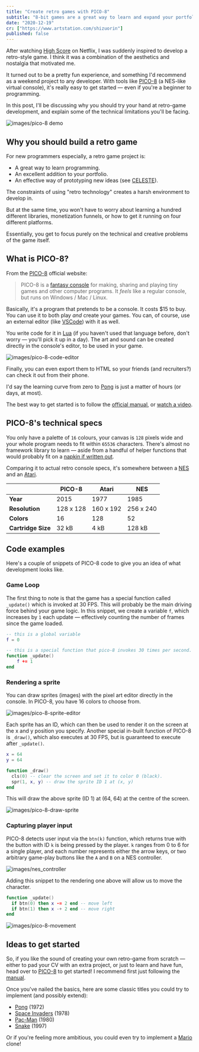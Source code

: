 ```yaml
---
title: "Create retro games with PICO-8"
subtitle: "8-bit games are a great way to learn and expand your portfolio."
date: "2020-12-19"
cr: ["https://www.artstation.com/shizuorin"]
published: false
---
```


After watching [High Score](https://www.youtube.com/watch?v=B4jopG1wX88) on Netflix, I was suddenly inspired to develop a retro-style game. I think it was a combination of the aesthetics and nostalgia that motivated me.

It turned out to be a pretty fun experience, and something I'd recommend as a weekend project to any developer. With tools like [PICO-8](https://www.lexaloffle.com/pico-8.php) (a NES-like virtual console), it's really easy to get started — even if you're a beginner to programming.

In this post, I'll be discussing why you should try your hand at retro-game development, and explain some of the technical limitations you'll be facing.

![images/pico-8 demo](/images/jelpi_demo.gif)

## Why you should build a retro game

For new programmers especially, a retro game project is:

- A great way to learn programming.
- An excellent addition to your portfolio.
- An effective way of prototyping new ideas (see [CELESTE](<https://en.wikipedia.org/wiki/Celeste_(video_game)>)).

The constraints of using "retro technology" creates a harsh environment to develop in.

But at the same time, you won't have to worry about learning a hundred different libraries, monetization funnels, or how to get it running on four different platforms.

Essentially, you get to focus purely on the technical and creative problems of the game itself.

## What is PICO-8?

From the [PICO-8](https://www.lexaloffle.com/pico-8.php) official website:

> PICO-8 is a [fantasy console](https://www.lexaloffle.com/pico-8.php?page=faq) for making, sharing and playing tiny games and other computer programs. It _feels_ like a regular console, but runs on Windows / Mac / Linux.

Basically, it's a program that pretends to be a console. It costs $15 to buy. You can use it to both play _and_ create your games. You can, of course, use an external editor (like [VSCode](https://code.visualstudio.com/)) with it as well.

You write code for it in [Lua](https://www.lua.org/) (if you haven't used that language before, don't worry — you'll pick it up in a day). The art and sound can be created directly in the console's editor, to be used in your game.

![images/pico-8-code-editor](/images/pico-8-code-editor.png)

Finally, you can even export them to HTML so your friends (and recruiters?) can check it out from their phone.

I'd say the learning curve from zero to [Pong](https://en.wikipedia.org/wiki/Pong) is just a matter of hours (or days, at most).

The best way to get started is to follow the [official manual](https://www.lexaloffle.com/pico-8.php?page=manual), or [watch a video](https://www.youtube.com/watch?v=K5RXMuH54iw).

## PICO-8's technical specs

You only have a palette of `16` colours, your canvas is `128` pixels wide and your whole program needs to fit within `65536` characters. There's almost no framework library to learn — aside from a handful of helper functions that would probably fit on a [napkin if written out](https://www.lexaloffle.com/bbs/files/16585/PICO-8_Cheat-Sheet_0-9-2.png).

Comparing it to actual retro console specs, it's somewhere between a [NES](https://en.wikipedia.org/wiki/Nintendo_Entertainment_System) and an [Atari](https://en.wikipedia.org/wiki/Atari).

|                    | PICO-8    | Atari     | NES       |
| ------------------ | --------- | --------- | --------- |
| **Year**           | 2015      | 1977      | 1985      |
| **Resolution**     | 128 x 128 | 160 x 192 | 256 x 240 |
| **Colors**         | 16        | 128       | 52        |
| **Cartridge Size** | 32 kB     | 4 kB      | 128 kB    |

## Code examples

Here's a couple of snippets of PICO-8 code to give you an idea of what development looks like.

### Game Loop

The first thing to note is that the game has a special function called `_update()` which is invoked at 30 FPS. This will probably be the main driving force behind your game logic. In this snippet, we create a variable `f`, which increases by `1` each update — effectively counting the number of frames since the game loaded.

```lua
-- this is a global variable
f = 0

-- this is a special function that pico-8 invokes 30 times per second.
function _update()
    f += 1
end
```

### Rendering a sprite

You can draw sprites (images) with the pixel art editor directly in the console. In PICO-8, you have 16 colors to choose from.

![images/pico-8-sprite-editor](/images/pico-8-sprite-editor.png)

Each sprite has an ID, which can then be used to render it on the screen at the x and y position you specify. Another special in-built function of PICO-8 is `_draw()`, which also executes at 30 FPS, but is guaranteed to execute after `_update()`.

```lua
x = 64
y = 64

function _draw()
  cls(0) -- clear the screen and set it to color 0 (black).
  spr(1, x, y) -- draw the sprite ID 1 at (x, y)
end
```

This will draw the above sprite (ID 1) at (64, 64) at the centre of the screen.

![images/pico-8-draw-sprite](/images/pico-8-draw-sprite.png)

### Capturing player input

PICO-8 detects user input via the `btn(k)` function, which returns true with the button with ID `k` is being pressed by the player. `k` ranges from 0 to 6 for a single player, and each number represents either the arrow keys, or two arbitrary game-play buttons like the `A` and `B` on a NES controller.

![images/nes_controller](/images/classic_nes_controller.jpg)

Adding this snippet to the rendering one above will allow us to move the character.

```lua
function _update()
  if btn(0) then x -= 2 end -- move left
  if btn(1) then x -+ 2 end -- move right
end
```

![images/pico-8-movement](/images/pico-8-movement.gif)

## Ideas to get started

So, if you like the sound of creating your own retro-game from scratch — either to pad your CV with an extra project, or just to learn and have fun, head over to [PICO-8](https://www.lexaloffle.com/pico-8.php) to get started! I recommend first just following the [manual](https://www.lexaloffle.com/pico-8.php?page=manual).

Once you've nailed the basics, here are some classic titles you could try to implement (and possibly extend):

- [Pong](https://en.wikipedia.org/wiki/Pong) (1972)
- [Space Invaders](https://en.wikipedia.org/wiki/Space_Invaders) (1978)
- [Pac-Man](https://en.wikipedia.org/wiki/Pac-Man) (1980)
- [Snake](<https://en.wikipedia.org/wiki/Snake_(video_game_genre)>) (1997)

Or if you're feeling more ambitious, you could even try to implement a [Mario](https://en.wikipedia.org/wiki/Super_Mario_Bros.) clone!
